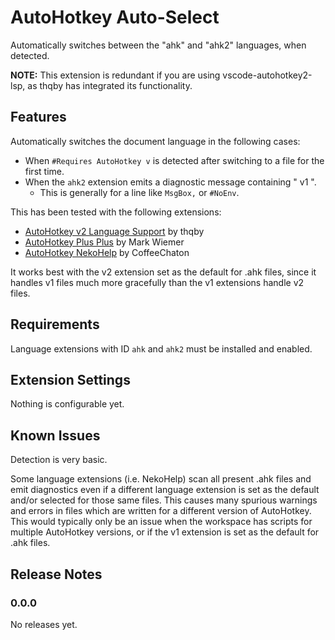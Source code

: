 # AutoHotkey Auto-Select

Automatically switches between the "ahk" and "ahk2" languages, when detected.

**NOTE:** This extension is redundant if you are using vscode-autohotkey2-lsp, as thqby has integrated its functionality.

## Features

Automatically switches the document language in the following cases:
  - When `#Requires AutoHotkey v` is detected after switching to a file for the first time.
  - When the `ahk2` extension emits a diagnostic message containing " v1 ".
    + This is generally for a line like `MsgBox,` or `#NoEnv`.

This has been tested with the following extensions:
  - [AutoHotkey v2 Language Support](https://marketplace.visualstudio.com/items?itemName=thqby.vscode-autohotkey2-lsp) by thqby
  - [AutoHotkey Plus Plus](https://marketplace.visualstudio.com/items?itemName=mark-wiemer.vscode-autohotkey-plus-plus) by Mark Wiemer
  - [AutoHotkey NekoHelp](https://marketplace.visualstudio.com/items?itemName=cat1122.vscode-autohotkey-neko-help) by CoffeeChaton

It works best with the v2 extension set as the default for .ahk files, since it handles v1 files much more gracefully than the v1 extensions handle v2 files.

## Requirements

Language extensions with ID `ahk` and `ahk2` must be installed and enabled.

## Extension Settings

Nothing is configurable yet.

## Known Issues

Detection is very basic.

Some language extensions (i.e. NekoHelp) scan all present .ahk files and emit diagnostics even if a different language extension is set as the default and/or selected for those same files. This causes many spurious warnings and errors in files which are written for a different version of AutoHotkey. This would typically only be an issue when the workspace has scripts for multiple AutoHotkey versions, or if the v1 extension is set as the default for .ahk files.

## Release Notes

### 0.0.0

No releases yet.
